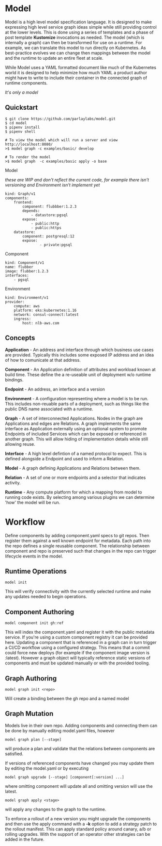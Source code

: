 Model
====

Model is a high level model specification language. It is designed to make expressing high level service graph ideas simple while still providing control at the lower levels. This is done using a series of templates and a phase of post template __Kustomize__ invocations as needed. The model (which is internally a graph) can then be transformed for use on a runtime. For example, we can translate this model to run directly on Kubernetes. As best-practice evolves we can change then mappings between the model and the runtime to update an entire fleet at scale. 

While Model uses a YAML formatted document like much of the Kubernetes world it is designed to help minimize how much YAML a product author might have to write to include their container in the connected graph of runtime components.

*It's only a model*

Quickstart
----------

```
$ git clone https://github.com/parlaylabs/model.git
$ cd model
$ pipenv install
$ pipenv shell

# To view the model which will run a server and view http://localhost:8080/
>$ model graph -c examples/basic/ develop

# To render the model 
>$ model graph  -c examples/basic apply -o base
```

Model

*these are WIP and don't reflect the current code, for example there isn't versioning and Environment isn't implement yet*

```
kind: Graph/v1
components:
    frontend:
        component: flubbber:1.2.3
        depends: 
            - datastore:pgsql
        expose: 
            - public:http
            - public:https
    datastore:
        component: postgresql:12
        expose:
                - private:pgsql
```

Component

```
kind: Component/v1
name: flubber
image: flubber:1.2.3
interfaces:
    - pgsql
```

Environment
```
kind: Environment/v1
provider:
    compute: aws
    platform: eks:kubernetes:1.16 
    network: consul-connect:latest
    ingress: 
        host: nlb-aws.com
```

Concepts
--------

**Application** - An address and interface through which business use cases are
provided. Typically this includes some exposed IP address and an idea of how to
comunicate at that address. 

**Component** - An Application definition of attributes and workload known at
build time. These define the a re-useable unit of deployment w/o runtime
bindings.

**Endpoint** - An address, an interface and a version

**Environment** - A configuration representing where a model is to be run. This
includes non-reuable parts of a deployment, such as things like the public DNS
name associated with a runtime. 

**Graph** - A set of interconnected Applications. Nodes in the graph are
Applications and edges are Relations. A graph implements the same interface as
Application externally using an optional system to promote Endpoints of
included Services which can be exposed or referenced in another graph. This
will allow hiding of implementation details while still allowing reuse. 

**Interface** - A high level defintion of a named protocol to expect. This is
defined alongside a Endpoint and used to inform a Relation.

**Model** - A graph defining Applications and Relations between them.

**Relation** - A set of one or more endpoints and a selector that indicates activity.

**Runtime** - Any compute platform for which a mapping from model to running
code exists. By selecting among various plugins we can determine 'how' the
model will be run.


Workflow
=========

Define components by adding component.yaml specs to git repos. Then register them against a well known endpoint for metadata. Each path into the repo defines a single reusable component. The relationship between component and repo is preserved such that changes in the repo can trigger lifecycle events in the model.


Runtime Operations
-------------------

```model init```

This will verify connectivity with the currently selected runtime and make any updates needed to begin operations.


Component Authoring
-------------------

```model component init gh:ref```

This will index the component.yaml and register it with the public metadata service. If you're using a custom component registry it can be provided here.  Updating a component that is referenced in a graph can in turn trigger a CI/CD workflow using a configured strategy. This means that a commit could force new deploys (for example if the component image version is :latest). However a graph object will typically reference static versions of components and must be updated manually or with the provided tooling.

Graph Authoring
---------------

```model graph init <repo>```

Will create a binding between the gh repo and a named model


Graph Mutation
--------------

Models live in their own repo. Adding components and connecting them can be done by manually editing model.yaml files, however

```model graph plan [--stage]``` 

will produce a plan and validate that the relations between components are satisfied.

If versions of referenced components have changed you may update them by editing the model.yaml or by executing

```model graph upgrade [--stage] [component[:version] ...]```

where omitting component will update all and omitting version will use the latest. 


```model graph apply <stage>``` 

will apply any changes to the graph to the runtime. 

To enforce a rollout of a new version you might upgrade the components and then use the apply command with a **-k** option to add a strategy patch to the rollout manifest. This can apply standard policy around canary, a/b or rolling upgrades. With the support of an operator other strategies can be added in the future.


